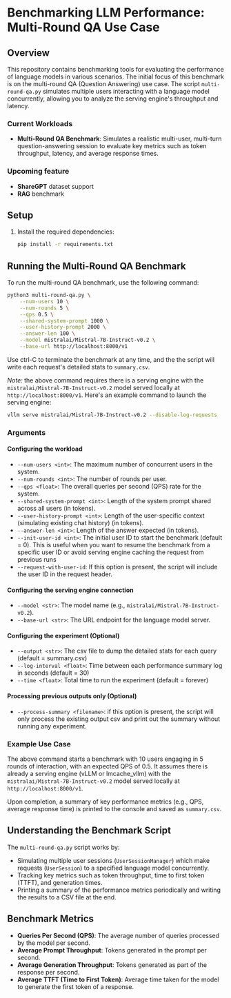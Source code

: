 # Benchmarking LLM Performance: Multi-Round QA Use Case

## Overview

This repository contains benchmarking tools for evaluating the performance of language models in various scenarios. The initial focus of this benchmark is on the multi-round QA (Question Answering) use case. The script `multi-round-qa.py` simulates multiple users interacting with a language model concurrently, allowing you to analyze the serving engine's throughput and latency.

### Current Workloads

- **Multi-Round QA Benchmark**: Simulates a realistic multi-user, multi-turn question-answering session to evaluate key metrics such as token throughput, latency, and average response times.

### Upcoming feature
- **ShareGPT** dataset support
- **RAG** benchmark

## Setup

1. Install the required dependencies:
   ```bash
   pip install -r requirements.txt
   ```

## Running the Multi-Round QA Benchmark

To run the multi-round QA benchmark, use the following command:

```bash
python3 multi-round-qa.py \
    --num-users 10 \
    --num-rounds 5 \
    --qps 0.5 \
    --shared-system-prompt 1000 \
    --user-history-prompt 2000 \
    --answer-len 100 \
    --model mistralai/Mistral-7B-Instruct-v0.2 \
    --base-url http://localhost:8000/v1
```

Use ctrl-C to terminate the benchmark at any time, and the the script will write each request's detailed stats to `summary.csv`.


*Note:* the above command requires there is a serving engine with the `mistralai/Mistral-7B-Instruct-v0.2` model served locally at `http://localhost:8000/v1`. Here's an example command to launch the serving engine:

```bash
vllm serve mistralai/Mistral-7B-Instruct-v0.2 --disable-log-requests
```

### Arguments

#### Configuring the workload
- `--num-users <int>`: The maximum number of concurrent users in the system.
- `--num-rounds <int>`: The number of rounds per user.
- `--qps <float>`: The overall queries per second (QPS) rate for the system.
- `--shared-system-prompt <int>`: Length of the system prompt shared across all users (in tokens).
- `--user-history-prompt <int>`: Length of the user-specific context (simulating existing chat history) (in tokens).
- `--answer-len <int>`: Length of the answer expected (in tokens).
- `--init-user-id <int>`: The initial user ID to start the benchmark (default = 0). This is useful when you want to resume the benchmark from a specific user ID or avoid serving engine caching the request from previous runs
- `--request-with-user-id`: If this option is present, the script will include the user ID in the request header.

#### Configuring the serving engine connection
- `--model <str>`: The model name (e.g., `mistralai/Mistral-7B-Instruct-v0.2`).
- `--base-url <str>`: The URL endpoint for the language model server.

#### Configuring the experiment (Optional)
- `--output <str>`: The csv file to dump the detailed stats for each query (default = summary.csv)
- `--log-interval <float>`: Time between each performance summary log in seconds (default = 30)
- `--time <float>`: Total time to run the experiment (default = forever)

#### Processing previous outputs only (Optional)
- `--process-summary <filename>`: if this option is present, the script will only process the existing output csv and print out the summary without running any experiment.


### Example Use Case

The above command starts a benchmark with 10 users engaging in 5 rounds of interaction, with an expected QPS of 0.5. It assumes there is already a serving engine (vLLM or lmcache\_vllm) with the `mistralai/Mistral-7B-Instruct-v0.2` model served locally at `http://localhost:8000/v1`.

Upon completion, a summary of key performance metrics (e.g., QPS, average response time) is printed to the console and saved as `summary.csv`.

## Understanding the Benchmark Script

The `multi-round-qa.py` script works by:

- Simulating multiple user sessions (`UserSessionManager`) which make requests (`UserSession`) to a specified language model concurrently.
- Tracking key metrics such as token throughput, time to first token (TTFT), and generation times.
- Printing a summary of the performance metrics periodically and writing the results to a CSV file at the end.

## Benchmark Metrics

- **Queries Per Second (QPS)**: The average number of queries processed by the model per second.
- **Average Prompt Throughput**: Tokens generated in the prompt per second.
- **Average Generation Throughput**: Tokens generated as part of the response per second.
- **Average TTFT (Time to First Token)**: Average time taken for the model to generate the first token of a response.

